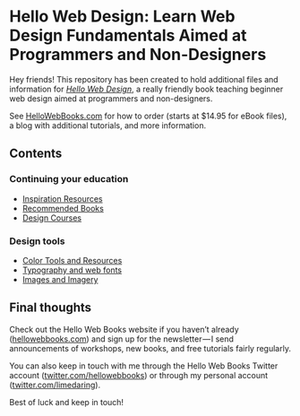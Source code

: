 # Hello Web Design: Learn Web Design Fundamentals Aimed at Programmers and Non-Designers

Hey friends! This repository has been created to hold additional files and
information for *[Hello Web Design](https://hellowebbooks.com/learn-design)*, a
really friendly book teaching beginner web design aimed at programmers and
non-designers.

See [HelloWebBooks.com](http://hellowebbooks.com) for how to order (starts at $14.95
for eBook files), a blog with additional tutorials, and more information.

## Contents

### Continuing your education

* [Inspiration
Resources](https://github.com/hellowebbooks/hellowebdesign/tree/master/inspiration)
* [Recommended
Books](https://github.com/hellowebbooks/hellowebdesign/tree/master/books)
* [Design
Courses](https://github.com/hellowebbooks/hellowebdesign/tree/master/design-courses)

### Design tools

* [Color Tools and
Resources](https://github.com/hellowebbooks/hellowebdesign/tree/master/color-tools)
* [Typography and web
fonts](https://github.com/hellowebbooks/hellowebdesign/tree/master/type-tools)
* [Images and
Imagery](https://github.com/hellowebbooks/hellowebdesign/tree/master/image-tools)

## Final thoughts

Check out the Hello Web Books website if you haven’t already
([hellowebbooks.com](http://hellowebbooks.com)) and sign up for the newsletter — I send announcements of workshops, new books, and free tutorials fairly regularly.

You can also keep in touch with me through the Hello Web Books Twitter account
([twitter.com/hellowebbooks](http://twitter.com/hellowebbooks)) or
through my personal account
([twitter.com/limedaring](http://twitter.com/limedaring)).

Best of luck and keep in touch!
